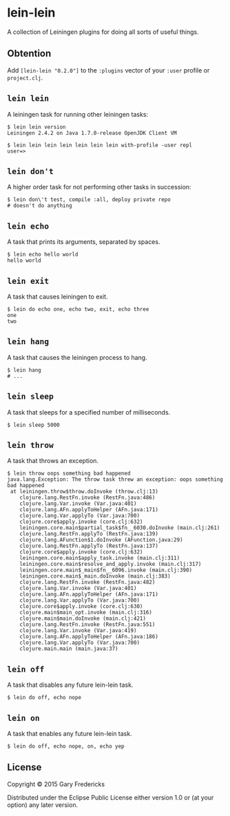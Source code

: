 # lein-lein

A collection of Leiningen plugins for doing all sorts of useful
things.

## Obtention

Add `[lein-lein "0.2.0"]` to the `:plugins` vector of your
`:user` profile or `project.clj`.

## `lein lein`

A leiningen task for running other leiningen tasks:

```
$ lein lein version
Leiningen 2.4.2 on Java 1.7.0-release OpenJDK Client VM

$ lein lein lein lein lein lein lein with-profile -user repl
user=>
```

## `lein don't`

A higher order task for not performing other tasks in succession:

```
$ lein don\'t test, compile :all, deploy private repo
# doesn't do anything
```

## `lein echo`

A task that prints its arguments, separated by spaces.

```
$ lein echo hello world
hello world
```

## `lein exit`

A task that causes leiningen to exit.

```
$ lein do echo one, echo two, exit, echo three
one
two
```

## `lein hang`

A task that causes the leiningen process to hang.

```
$ lein hang
# ...
```

## `lein sleep`

A task that sleeps for a specified number of milliseconds.

```
$ lein sleep 5000
```

## `lein throw`

A task that throws an exception.

```
$ lein throw oops something bad happened
java.lang.Exception: The throw task threw an exception: oops something bad happened
 at leiningen.throw$throw.doInvoke (throw.clj:13)
    clojure.lang.RestFn.invoke (RestFn.java:486)
    clojure.lang.Var.invoke (Var.java:401)
    clojure.lang.AFn.applyToHelper (AFn.java:171)
    clojure.lang.Var.applyTo (Var.java:700)
    clojure.core$apply.invoke (core.clj:632)
    leiningen.core.main$partial_task$fn__6030.doInvoke (main.clj:261)
    clojure.lang.RestFn.applyTo (RestFn.java:139)
    clojure.lang.AFunction$1.doInvoke (AFunction.java:29)
    clojure.lang.RestFn.applyTo (RestFn.java:137)
    clojure.core$apply.invoke (core.clj:632)
    leiningen.core.main$apply_task.invoke (main.clj:311)
    leiningen.core.main$resolve_and_apply.invoke (main.clj:317)
    leiningen.core.main$_main$fn__6096.invoke (main.clj:390)
    leiningen.core.main$_main.doInvoke (main.clj:383)
    clojure.lang.RestFn.invoke (RestFn.java:482)
    clojure.lang.Var.invoke (Var.java:401)
    clojure.lang.AFn.applyToHelper (AFn.java:171)
    clojure.lang.Var.applyTo (Var.java:700)
    clojure.core$apply.invoke (core.clj:630)
    clojure.main$main_opt.invoke (main.clj:316)
    clojure.main$main.doInvoke (main.clj:421)
    clojure.lang.RestFn.invoke (RestFn.java:551)
    clojure.lang.Var.invoke (Var.java:419)
    clojure.lang.AFn.applyToHelper (AFn.java:186)
    clojure.lang.Var.applyTo (Var.java:700)
    clojure.main.main (main.java:37)
```

## `lein off`

A task that disables any future lein-lein task.

```
$ lein do off, echo nope
```

## `lein on`

A task that enables any future lein-lein task.

```
$ lein do off, echo nope, on, echo yep
```

## License

Copyright © 2015 Gary Fredericks

Distributed under the Eclipse Public License either version 1.0 or (at
your option) any later version.
